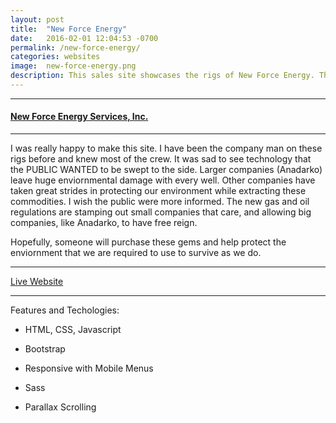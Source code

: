 ```yaml
---
layout: post
title:  "New Force Energy"
date:   2016-02-01 12:04:53 -0700
permalink: /new-force-energy/
categories: websites
image:	new-force-energy.png
description: This sales site showcases the rigs of New Force Energy. The rigs are high tech and the most environmentally friendly drilling rigs available in the world. That's saying a lot. Besides the well head itself. They leave no footprint.
---
```

<div class="row">
	<div class="col-xs-8 col-sm-8 col-md-8 col-md-offset-2 col-lg-8 col-lg-offset-2">
		<div class="row">
		<hr/>
		<h4><a href="http://www.newforceenergy.com"> New Force Energy Services, Inc.</a></h4>
		<hr/>
		<p>I was really happy to make this site. I have been the company man on these rigs before and knew most of the crew. It was sad to see technology that the PUBLIC WANTED to be swept to the side. Larger companies (Anadarko) leave huge enviornmental damage with every well. Other companies have taken great strides in protecting our environment while extracting these commodities. I wish the public were more informed. The new gas and oil regulations are stamping out small companies that care, and allowing big companies, like Anadarko, to have free reign.</p>
		<p>Hopefully, someone will purchase these gems and help protect the enviornment that we are required to use to survive as we do.</p>
		<hr/>
		<p><a href="http://www.newforceenergy.com"> Live Website</a></p> 
		</div>
		<hr/>
		<p><solid>Features and Techologies:</solid></p>
		<ul>
			<li><p>HTML, CSS, Javascript</p></li>
			<li><p>Bootstrap</p></li>
			<li><p>Responsive with Mobile Menus</p></li>
			<li><p>Sass</p></li>
			<li><p>Parallax Scrolling</p></li>
		</ul>
	</div>
</div>